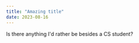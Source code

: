 ```yaml
---
title: "Amazing title"
date: 2023-08-16
---
```


Is there anything I'd rather be besides a CS student?
